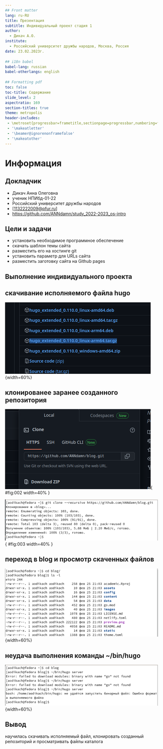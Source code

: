 ```yaml
---
## Front matter
lang: ru-RU
title: Презентация
subtitle: Индивидуальный проект стадия 1
author:
  - Дикач А.О.
institute:
  - Российский университет дружбы народов, Москва, Россия
date: 23.02.2023г.

## i18n babel
babel-lang: russian
babel-otherlangs: english

## Formatting pdf
toc: false
toc-title: Содержание
slide_level: 2
aspectratio: 169
section-titles: true
theme: metropolis
header-includes:
 - \metroset{progressbar=frametitle,sectionpage=progressbar,numbering=fraction}
 - '\makeatletter'
 - '\beamer@ignorenonframefalse'
 - '\makeatother'
---
```


# Информация

## Докладчик


  * Дикач Анна Олеговна
  * ученик НПИбд-01-22
  * Российский университет дружбы народов
  * [1132222009@pfur.ru]
  * <https://github.com/ANNdamn/study_2022-2023_os-intro>


## Цели и задачи

- установить необходимое программное обеспечение
- скачать шаблон темы сайта
- разместить его на хостинге git
- установить параметр для URLs сайта
- разместить заготовку сайта на Github pages

## Выполнение индивидуального проекта

## скачивание исполняемого файла hugo

![скачиваемый файл](image/pic1.png){width=60%}

## клонированее заранее созданного репозитория 

![ссылка на репозиторий](image/pic2.png){ #fig:002 width=40% }

![команда для клонирования репозитория](image/pic3.png){ #fig:003 width=40% }

## переход в blog и просмотр скаченных файлов

![список файлов](image/pic4.png){width=60%}

## неудача выполнения команды ~/bin/hugo 

![описание лабораторной работы](image/pic5.png){width=60%}


## Вывод 

научилась скачивать исполняемый файл, клонировать созданный репозиторий и просматривать файлы каталога


